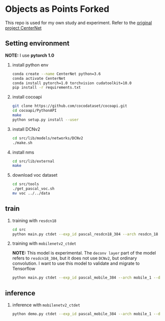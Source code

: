 # Objects as Points Forked

This repo is used for my own study and experiment. Refer to the [original project CenterNet](https://github.com/xingyizhou/CenterNet)

## Setting environment

**NOTE:** I use **pytorch 1.0**

1.  install python env


    ```sh
    conda create --name CenterNet python=3.6
    conda activate CenterNet
    conda install pytorch=1.0 torchvision cudatoolkit=10.0
    pip install -r requirements.txt
    ```

2.  install cocoapi

    ```sh
    git clone https://github.com/cocodataset/cocoapi.git
    cd cocoapi/PythonAPI
    make
    python setup.py install --user
    ```

3.  install DCNv2

    ```sh
    cd src/lib/models/networks/DCNv2
    ./make.sh
    ```

4. install nms

    ```sh
    cd src/lib/external
    make
    ```

5.  download voc dataset

    ```sh
    cd src/tools
    ./get_pascal_voc.sh
    mv voc ../../data
    ```


## train 

1.  training with `resdcn18`

    ```sh
    cd src
    python main.py ctdet --exp_id pascal_resdcn18_384 --arch resdcn_18 --dataset pascal --num_epochs 70 --lr_step 45,60
    ```

2.  training with `mobilenetv2_ctdet` 

    **NOTE:** This model is experimental. The `deconv layer` part of the model refers to `resdcn18_384`, but it does not use `DCNv2`, but ordinary convolution. I want to use this model to validate and migrate to Tensorflow

    ```sh
    python main.py ctdet --exp_id pascal_mobile_384 --arch mobile_1 --dataset pascal --head_conv 256 --num_epochs 70 --lr_step 45,60
    ```
    
## inference

1.  inference with `mobilenetv2_ctdet`

    ```sh
    python demo.py ctdet --exp_id pascal_mobile_384 --arch mobile_1 --dataset pascal --head_conv 256 --demo ../images --load_model ../exp/ctdet/pascal_mobile_384/model_best.pth
    ```
    
